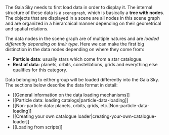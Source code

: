 The Gaia Sky needs to first load data in order to display it. The internal structure of these data is a `scenegraph`, which is basically a **tree with nodes**. The objects that are displayed in a scene are all nodes in this scene graph and are organized in a hierarchical manner depending on their geometrical and spatial relations.

The data nodes in the scene graph are of multiple natures and are *loaded differently depending on their type*. Here we can make the first big distinction in the data nodes depending on where they come from:
- **Particle data**: usually stars which come from a star catalogue.
- **Rest of data**: planets, orbits, constellations, grids and everything else qualifies for this category.

Data belonging to either group will be loaded differently into the Gaia Sky. The sections below describe the data format in detail:

- [[General information on the data loading mechanisms]]
- [[Particle data: loading catalogs|particle-data-loading]]
- [[Non-particle data: planets, orbits, grids, etc.|Non-particle-data-loading]]
- [[Creating your own catalogue loader|creating-your-own-catalogue-loader]]
- [[Loading from scripts]]
